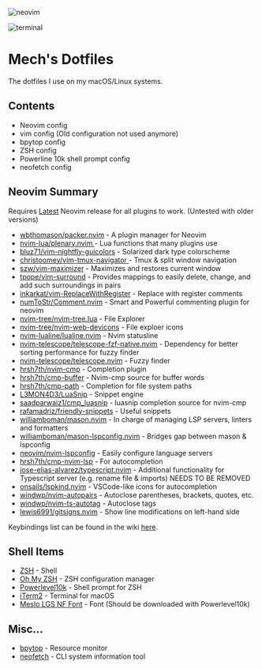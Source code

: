 ![neovim](https://github-production-user-asset-6210df.s3.amazonaws.com/7492741/251305878-60c429c9-00a3-4235-8b65-55ec91d41ae1.png)

![terminal](https://github.com/CtrlAltMech/dotfiles/assets/7492741/4d48a585-2947-4e29-bad1-1b1efb000765)

# Mech's Dotfiles

The dotfiles I use on my macOS/Linux systems.

## Contents
- Neovim config
- vim config (Old configuration not used anymore)
- bpytop config
- ZSH config
- Powerline 10k shell prompt config
- neofetch config

## Neovim Summary
Requires [Latest](https://github.com/neovim/neovim/releases/tag/stable) Neovim release for all plugins to work. (Untested with older versions)

- [wbthomason/packer.nvim](https://github.com/wbthomason/packer.nvim) - A plugin manager for Neovim
- [nvim-lua/plenary.nvim ](https://github.com/nvim-lua/plenary.nvim) - Lua functions that many plugins use
- [bluz71/vim-nightfly-guicolors](https://github.com/bluz71/vim-nightfly-colors) - Solarized dark type colorscheme
- [christoomey/vim-tmux-navigator ](https://github.com/christoomey/vim-tmux-navigator) - Tmux & split window navigation
- [szw/vim-maximizer](https://github.com/szw/vim-maximizer) - Maximizes and restores current window
- [tpope/vim-surround](https://github.com/tpope/vim-surround) - Provides mappings to easily delete, change, and add such surroundings in pairs
- [inkarkat/vim-ReplaceWithRegister](https://github.com/inkarkat/vim-ReplaceWithRegister) - Replace with register comments
- [numToStr/Comment.nvim](https://github.com/numToStr/Comment.nvim) - Smart and Powerful commenting plugin for neovim 
- [nvim-tree/nvim-tree.lua](https://github.com/nvim-tree/nvim-tree.lua) - File Explorer
- [nvim-tree/nvim-web-devicons](https://github.com/nvim-tree/nvim-web-devicons) - File exploer icons
- [nvim-lualine/lualine.nvim](https://github.com/nvim-lualine/lualine.nvim) - Nvim statusline
- [nvim-telescope/telescope-fzf-native.nvim](https://github.com/nvim-telescope/telescope-fzf-native.nvim) - Dependency for better sorting performance for fuzzy finder
- [nvim-telescope/telescope.nvim](https://github.com/nvim-telescope/telescope.nvim) - Fuzzy finder
- [hrsh7th/nvim-cmp](https://github.com/hrsh7th/nvim-cmp) - Completion plugin
- [hrsh7th/cmp-buffer](https://github.com/hrsh7th/cmp-buffer) - Nvim-cmp source for buffer words
- [hrsh7th/cmp-path](https://github.com/hrsh7th/cmp-path) - Completion for file system paths
- [L3MON4D3/LuaSnip](https://github.com/L3MON4D3/LuaSnip) - Snippet engine
- [saadparwaiz1/cmp_luasnip](https://github.com/L3MON4D3/LuaSnip) - luasnip completion source for nvim-cmp
- [rafamadriz/friendly-snippets](https://github.com/rafamadriz/friendly-snippets) - Useful snippets
- [williamboman/mason.nvim](https://github.com/williamboman/mason.nvim) - In charge of managing LSP servers, linters and formatters
- [williamboman/mason-lspconfig.nvim](https://github.com/williamboman/mason-lspconfig.nvim) - Bridges gap between mason & lspconfig
- [neovim/nvim-lspconfig](https://github.com/neovim/nvim-lspconfig) - Easily configure language servers
- [hrsh7th/cmp-nvim-lsp](https://github.com/hrsh7th/cmp-nvim-lsp) - For autocompletion
- [jose-elias-alvarez/typescript.nvim](https://github.com/jose-elias-alvarez/typescript.nvim) - Additional functionality for Typescript server (e.g. rename file & imports) NEEDS TO BE REMOVED
- [onsails/lspkind.nvim](https://github.com/onsails/lspkind.nvim) - VSCode-like icons for autocompletion
- [windwp/nvim-autopairs](https://github.com/windwp/nvim-autopairs) - Autoclose parentheses, brackets, quotes, etc.
- [windwp/nvim-ts-autotag](https://github.com/windwp/nvim-ts-autotag) - Autoclose tags
- [lewis6991/gitsigns.nvim](https://github.com/lewis6991/gitsigns.nvim) - Show line modifications on left-hand side

Keybindings list can be found in the wiki [here](https://github.com/CtrlAltMech/dotfiles/wiki/Neovim-Keybindings).

## Shell Items
- [ZSH](https://zsh.sourceforge.io/) - Shell
- [Oh My ZSH](https://ohmyz.sh/) - ZSH configuration manager
- [Powerlevel10k](https://github.com/romkatv/powerlevel10k) - Shell prompt for ZSH
- [iTerm2](https://iterm2.com/) - Terminal for macOS
- [Meslo LGS NF Font](https://github.com/romkatv/powerlevel10k#manual-font-installation) - Font (Should be downloaded with Powerlevel10k)

## Misc...
- [bpytop](https://github.com/aristocratos/bpytop) - Resource monitor
- [neofetch](https://github.com/dylanaraps/neofetch) - CLI system information tool
